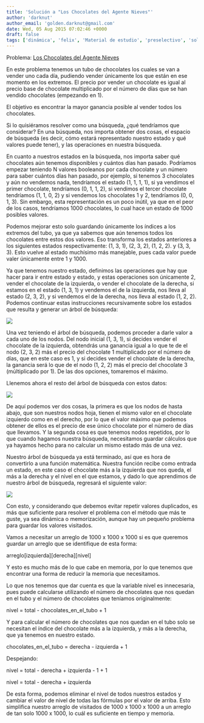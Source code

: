 ```yaml
---
title: 'Solución a "Los Chocolates del Agente Nieves"'
author: 'darknut'
author_email: 'golden.darknut@gmail.com'
date: Wed, 05 Aug 2015 07:02:46 +0000
draft: false
tags: ['dinámica', 'felix', 'Material de estudio', 'preselectivo', 'solución']
---
```


Problema: [Los Chocolates del Agente Nieves](https://omegaup.com/arena/problem/chocolates)

En este problema tenemos un tubo de chocolates los cuales se van a vender uno cada día, pudiendo vender únicamente los que están en ese momento en los extremos. El precio por vender un chocolate es igual al precio base de chocolate multiplicado por el número de días que se han vendido chocolates (empezando en 1).

El objetivo es encontrar la mayor ganancia posible al vender todos los chocolates.

Si lo quisiéramos resolver como una búsqueda, ¿qué tendríamos que considerar? En una búsqueda, nos importa obtener dos cosas, el espacio de búsqueda (es decir, cómo estará representado nuestro estado y qué valores puede tener), y las operaciones en nuestra búsqueda.

En cuanto a nuestros estados en la búsqueda, nos importa saber qué chocolates aún tenemos disponibles y cuántos días han pasado. Podríamos empezar teniendo N valores booleanos por cada chocolate y un número para saber cuántos días han pasado, por ejemplo, si tenemos 3 chocolates y aún no vendemos nada, tendríamos el estado (1, 1, 1, 1), si ya vendimos el primer chocolate, tendríamos (0, 1, 1, 2), si vendimos el tercer chocolate tendríamos (1, 1, 0, 2) y si vendemos los chocolates 1 y 2, tendríamos (0, 0, 1, 3). Sin embargo, esta representación es un poco inútil, ya que en el peor de los casos, tendríamos 1000 chocolates, lo cual hace un estado de 1000 posibles valores.

Podemos mejorar esto solo guardando únicamente los índices a los extremos del tubo, ya que ya sabemos que aún tenemos todos los chocolates entre estos dos valores. Eso transforma los estados anteriores a los siguientes estados respectivamente: (1, 3, 1), (2, 3, 2), (1, 2, 2). y (3, 3, 3). Esto vuelve al estado muchísimo más manejable, pues cada valor puede valer únicamente entre 1 y 1000.

Ya que tenemos nuestro estado, definimos las operaciones que hay que hacer para ir entre estado y estado, y estas operaciones son únicamente 2, vender el chocolate de la izquierda, o vender el chocolate de la derecha, si estamos en el estado (1, 3, 1) y vendemos el de la izquierda, nos lleva al estado (2, 3, 2), y si vendemos el de la derecha, nos lleva al estado (1, 2, 2). Podemos continuar estas instrucciones recursivamente sobre los estados que resulta y generar un árbol de búsqueda:

![](http://i.imgur.com/SXmtBPI.png)

Una vez teniendo el árbol de búsqueda, podemos proceder a darle valor a cada uno de los nodos. Del nodo inicial (1, 3, 1), si decides vender el chocolate de la izquierda, obtendrás una ganancia igual a lo que te de el nodo (2, 3, 2) más el precio del chocolate 1 multiplicado por el número de días, que en este caso es 1, y si decides vender el chocolate de la derecha, la ganancia será lo que de el nodo (1, 2, 2) más el precio del chocolate 3 (múltiplicado por 1). De las dos opciones, tomaremos el máximo.

Llenemos ahora el resto del árbol de búsqueda con estos datos:

![](http://i.imgur.com/HseaiuL.png)

De aquí podemos ver dos cosas, la primera es que los nodos de hasta abajo, que son nuestros nodos hoja, tienen el mismo valor en el chocolate izquierdo como en el derecho, por lo que el valor máximo que podemos obtener de ellos es el precio de ese único chocolate por el número de días que llevamos. Y la segunda cosa es que tenemos nodos repetidos, por lo que cuando hagamos nuestra búsqueda, necesitamos guardar cálculos que ya hayamos hecho para no calcular un mismo estado más de una vez.

Nuestro árbol de búsqueda ya está terminado, así que es hora de convertirlo a una función matemática. Nuestra función recibe como entrada un estado, en este caso el chocolate más a la izquierda que nos queda, el más a la derecha y el nivel en el que estamos, y dado lo que aprendimos de nuestro árbol de búsqueda, regresará el siguiente valor:

![](http://i.imgur.com/s3XYfw9.png)

Con esto, y considerando que debemos evitar repetir valores duplicados, es más que suficiente para resolver el problema con el método que más te guste, ya sea dinámica o memorización, aunque hay un pequeño problema para guardar los valores visitados.

Vamos a necesitar un arreglo de 1000 x 1000 x 1000 si es que queremos guardar un arreglo que se identifique de esta forma:

arreglo\[izquierda\]\[derecha\]\[nivel\]

Y esto es mucho más de lo que cabe en memoria, por lo que tenemos que encontrar una forma de reducir la memoria que necesitamos.

Lo que nos tenemos que dar cuenta es que la variable nivel es innecesaria, pues puede calcularse utilizando el número de chocolates que nos quedan en el tubo y el número de chocolates que teníamos originalmente:

nivel = total - chocolates\_en\_el\_tubo + 1

Y para calcular el número de chocolates que nos quedan en el tubo solo se necesitan el índice del chocolate más a la izquierda, y más a la derecha, que ya tenemos en nuestro estado.

chocolates\_en\_el\_tubo = derecha - izquierda + 1

Despejando:

nivel = total - derecha + izquierda \- 1 + 1

nivel = total - derecha + izquierda

De esta forma, podemos eliminar el nivel de todos nuestros estados y cambiar el valor de nivel de todas las fórmulas por el valor de arriba. Esto simplifica nuestro arreglo de visitados de 1000 x 1000 x 1000 a un arreglo de tan solo 1000 x 1000, lo cuál es suficiente en tiempo y memoria.